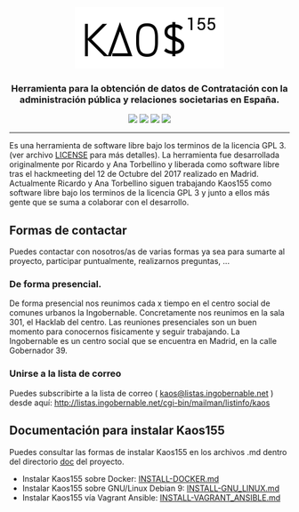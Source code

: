 <div align="center" id="top" valign="top">
	<a href="https://github.com/ingobernable/kaos155#top"><img src="doc/logo/logo.png" /></a>
	<h3 align="center">Herramienta para la obtención de datos de Contratación con la administración pública y relaciones societarias en España.</h3>
</div>
<p align="center" id="badges">
	<img src="https://img.shields.io/badge/c%C3%B3digo-prot%C3%B3tipo-red.svg?style=flat-square" />
	<a href="https://nodejs.org/"><img src="https://img.shields.io/badge/lenguaje-NodeJS%2FMySQL-yellow.svg?style=flat-square" /></a>
	<a href="https://github.com/ingobernable/kaos155/blob/master/LICENSE"><img src="https://img.shields.io/badge/licencia-GPLv3-green.svg?style=flat-square" /></a>
	<img src="https://img.shields.io/badge/chat-XMPP-ff69b4.svg" />
</p>

-----

Es una herramienta de software libre bajo los terminos de la licencia GPL 3. (ver archivo [LICENSE](https://github.com/Ingobernable/kaos155/blob/master/LICENSE) para más detalles).
La herramienta fue desarrollada originalmente por Ricardo y Ana Torbellino y liberada como software libre tras el hackmeeting del 12 de Octubre del 2017 realizado en Madrid.
Actualmente Ricardo y Ana Torbellino siguen trabajando Kaos155 como software libre bajo los terminos de la licencia GPL 3 y junto a ellos más gente que se suma a colaborar con el desarrollo.

## Formas de contactar

Puedes contactar con nosotros/as de varias formas ya sea para sumarte al proyecto, participar puntualmente, realizarnos preguntas, ...

### De forma presencial.

De forma presencial nos reunimos cada x tiempo en el centro social de comunes urbanos la Ingobernable. Concretamente nos reunimos en la sala 301, el Hacklab del centro.
Las reuniones presenciales son un buen momento para conocernos fisicamente y seguir trabajando.
La Ingobernable es un centro social que se encuentra en Madrid, en la calle Gobernador 39.

### Unirse a la lista de correo

Puedes subscribirte a la lista de correo ( kaos@listas.ingobernable.net ) desde aquí:
http://listas.ingobernable.net/cgi-bin/mailman/listinfo/kaos

## Documentación para instalar Kaos155

Puedes consultar las formas de instalar Kaos155 en los archivos .md dentro del directorio [doc](https://github.com/Ingobernable/kaos155/blob/master/doc/) del proyecto.

* Instalar Kaos155 sobre Docker: [INSTALL-DOCKER.md](https://github.com/Ingobernable/kaos155/blob/master/doc/INSTALL-DOCKER.md)
* Instalar Kaos155 sobre GNU/Linux Debian 9: [INSTALL-GNU_LINUX.md](https://github.com/Ingobernable/kaos155/blob/master/doc/INSTALL-GNU_LINUX.md)
* Instalar Kaos155 vía Vagrant Ansible: [INSTALL-VAGRANT_ANSIBLE.md](https://github.com/Ingobernable/kaos155/blob/master/doc/INSTALL-VAGRANT_ANSIBLE.md)
